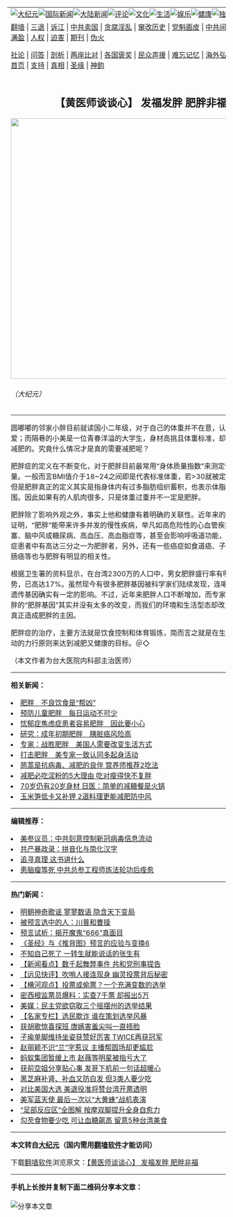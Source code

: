 <a name="1" id="1" target="_blank"></a><span id="1"></span>
<table align=center border="0"><tr><td colspan="2" VALIGN=TOP><a href="https://github.com/tbcozw3316/djy/blob/master/gb/nsc413.md#1"><img src="https://raw.githubusercontent.com/tbcozw3316/www/master/t/djy/1.jpg" title="大纪元"></a><a href="https://github.com/tbcozw3316/djy/blob/master/gb/n24hr.md#1"><img src="https://raw.githubusercontent.com/tbcozw3316/www/master/t/djy/3.jpg" title="国际新闻"></a><a href="https://github.com/tbcozw3316/djy/blob/master/gb/nsc413.md#1"><img src="https://raw.githubusercontent.com/tbcozw3316/www/master/t/djy/4.jpg" title="大陆新闻"></a><a href="https://github.com/tbcozw3316/djy/blob/master/gb/news392.md#1"><img src="https://raw.githubusercontent.com/tbcozw3316/www/master/t/djy/5.jpg" title="评论"></a><a href="https://github.com/tbcozw3316/djy/blob/master/gb/news2007.md#1"><img src="https://raw.githubusercontent.com/tbcozw3316/www/master/t/djy/6.jpg" title="文化"></a><a href="https://github.com/tbcozw3316/djy/blob/master/gb/news2008.md#1"><img src="https://raw.githubusercontent.com/tbcozw3316/www/master/t/djy/7.jpg" title="生活"></a><a href="https://github.com/tbcozw3316/djy/blob/master/gb/ncyule.md#1"><img src="https://raw.githubusercontent.com/tbcozw3316/www/master/t/djy/8.jpg" title="娱乐"></a><a href="https://github.com/tbcozw3316/djy/blob/master/gb/nsc1002.md#1"><img src="https://raw.githubusercontent.com/tbcozw3316/www/master/t/djy/9.jpg" title="健康"><a href="https://github.com/tbcozw3316/djy/blob/master/gb/nf6092.md#1"><img src="https://raw.githubusercontent.com/tbcozw3316/www/master/t/djy/10a.jpg" title="独家"></a><a href="https://github.com/tbcozw3316/djy/blob/master/gb/nf4514.md#1"><img src="https://raw.githubusercontent.com/tbcozw3316/www/master/t/djy/12a.jpg" title="头条"></a></td></tr>
<tr><td colspan="2" VALIGN=TOP><a target="_blank" href="https://github.com/tbcozw3316/www/blob/master/README.md?zsrh#1">翻墙</a> | <a target="_blank" href="https://github.com/tbcozw3316/djy/blob/master/gb/nf5657.md#1">三退</a> | <a target="_blank" href="https://github.com/tbcozw3316/djy/blob/master/gb/nf6124.md#1">诉江</a> | <a target="_blank" href="https://github.com/tbcozw3316/djy/blob/master/gb/nf1176117.md#1">中共卖国</a> | <a target="_blank" href="https://github.com/tbcozw3316/djy/blob/master/gb/nf5773.md#1">贪腐淫乱</a> | <a target="_blank" href="https://github.com/tbcozw3316/djy/blob/master/gb/nf1176115.md#1">窜改历史</a> | <a target="_blank" href="https://github.com/tbcozw3316/djy/blob/master/gb/nf1176107.md#1">党魁画皮</a> | <a target="_blank" href="https://github.com/tbcozw3316/djy/blob/master/gb/nf1320400.md#1">中共间谍</a> | <a target="_blank" href="https://github.com/tbcozw3316/djy/blob/master/gb/nf1176114.md#1">破坏传统</a> | <a target="_blank" href="https://github.com/tbcozw3316/ntdtv/blob/master/gb/prog447_1.md#1">恶贯满盈</a> | <a target="_blank" href="https://github.com/tbcozw3316/djy/blob/master/gb/ncid278.md#1">人权</a> | <a target="_blank" href="https://github.com/tbcozw3316/djy/blob/master/gb/nf1176111.md#1">迫害</a> | <a target="_blank" href="https://gitlab.com/szzdlab/mh-qikan/blob/master/README.md#1">期刊</a> | <a target="_blank" href="https://github.com/tbcozw3316/djy/blob/master/gb/nf5562.md#1">伪火</a></p><p><a target="_blank" href="https://github.com/tbcozw3316/djy/blob/master/gb/9p.md#1">社论</a> | <a target="_blank" href="https://github.com/tbcozw3316/djy/blob/master/gb/nf4378.md#1">问答</a> | <a target="_blank" href="https://github.com/tbcozw3316/djy/blob/master/gb/nf5792.md#1">剖析</a> | <a target="_blank" href="https://github.com/tbcozw3316/djy/blob/master/gb/nf5735.md#1">两岸比对</a> | <a target="_blank" href="https://github.com/tbcozw3316/djy/blob/master/gb/nf6119.md#1">各国褒奖</a> | <a target="_blank" href="https://github.com/tbcozw3316/djy/blob/master/gb/nf6120.md#1">民众声援</a> | <a target="_blank" href="https://github.com/tbcozw3316/djy/blob/master/gb/nf1188594.md#1">难忘记忆</a> | <a target="_blank" href="https://github.com/tbcozw3316/djy/blob/master/gb/nf3180.md#1">海外弘传</a> | <a target="_blank" href="https://github.com/tbcozw3316/djy/blob/master/gb/nf5410.md#1">万人上访</a> | <a target="_blank" href="https://github.com/tbcozw3316/www/blob/master/README.md?zsrh#1">平台首页</a> | <a target="_blank" href="https://github.com/tbcozw3316/djy/blob/master/gb/nf4386.md#1">支持</a> | <a target="_blank" href="https://github.com/tbcozw3316/djy/blob/master/gb/nf4389.md#1">真相</a> | <a target="_blank" href="https://github.com/tbcozw3316/djy/blob/master/gb/nf5790.md#1">圣缘</a> | <a target="_blank" href="https://github.com/tbcozw3316/djy/blob/master/gb/nf4786.md#1">神韵</a></td></tr>
<tr><td VALIGN=TOP width="626"><h2 align=center>【黄医师谈谈心】 发福发胖  肥胖非福</h2>
<img width="600" src="https://i.epochtimes.com/assets/uploads/2011/03/1103070711361778-231x400.jpg" />
<h6>（大纪元）
</h6>
<hr>
<p>圆嘟嘟的邻家小胖目前就读国小二年级，对于自己的体重并不在意，认为这样很可爱；而隔巷的小美是一位青春洋溢的大学生，身材高挑且体重标准，却整天喊着减肥减肥的。究竟什么情况才是真的需要减肥呢？</p>
<p>肥胖症的定义在不断变化，对于肥胖目前最常用“身体质量指数”来测定体内脂肪含量。一般而言BMI值介于18~24之间即是代表标准体重，若>30就被定义为肥胖了。但是肥胖真正的定义其实是指身体内有过多脂肪组织蓄积，也表示体脂肪超过正范围。因此如果有的人肌肉很多，只是体重过重并不一定是肥胖。</p>
<p>肥胖除了影响外观之外，事实上他和健康有着明确的关联性。近年来的医学研究已经证明，“肥胖”能带来许多并发的慢性疾病，举凡如高危险性的心血管疾病、心肌梗塞、脑中风或糖尿病、高血压、高血脂症等，甚至会影响呼吸道功能，睡眠呼吸中止症患者中有高达三分之一为肥胖者，另外，还有一些癌症如食道癌、子宫内膜癌、直肠癌等也与肥胖有明显的相关性。</p>
<p>根据卫生署的资料显示，在台湾2300万的人口中，男女肥胖盛行率有明显上升的趋势，已高达17%。虽然现今有很多肥胖基因被科学家们陆续发现，连喝水就会发胖的遗传基因确实有一定的影响。不过，近年来肥胖人口不断增加，而专家也发现造成肥胖的“肥胖基因”其实并没有太多的改变，而我们的环境和生活型态却改变了，这才是真正造成肥胖的主因。</p>
<p>肥胖症的治疗，主要方法就是饮食控制和体育锻炼，简而言之就是在生活中以少吃多动的力行原则来达到减肥又健康的目标。＠◇</p>
<p>（本文作者为台大医院内科部主治医师）</p>

<hr>


<strong>相关新闻：</strong>
<li><a href="https://github.com/tbcozw3316/djy/blob/master/gb/2/12/25/n259343.md#1">肥胖　不良饮食是“帮凶”</a></li>
<li><a href="https://github.com/tbcozw3316/djy/blob/master/gb/5/8/6/n1010298.md#1">预防儿童肥胖　每日运动不可少</a></li>
<li><a href="https://github.com/tbcozw3316/djy/blob/master/gb/6/3/7/n1246939.md#1">忧郁症焦虑症患者容易肥胖　因此要小心</a></li>
<li><a href="https://github.com/tbcozw3316/djy/blob/master/gb/9/6/24/n2568296.md#1">研究：成年初期肥胖　胰脏癌风险高</a></li>
<li><a href="https://github.com/tbcozw3316/djy/blob/master/gb/9/7/28/n2604705.md#1">专家：战胜肥胖　美国人需要改变生活方式</a></li>
<li><a href="https://github.com/tbcozw3316/djy/blob/master/gb/10/4/10/n2872746.md#1">打击肥胖　美专家一致认同多起身活动</a></li>
<li><a href="https://github.com/tbcozw3316/djy/blob/master/gb/20/11/6/n12530332.md#1">茼蒿是抗病毒、减肥的良伴 营养师推荐2吃法</a></li>
<li><a href="https://github.com/tbcozw3316/djy/blob/master/gb/20/10/13/n12473190.md#1">减肥必吃淀粉的5大理由 吃对瘦得快不复胖</a></li>
<li><a href="https://github.com/tbcozw3316/djy/blob/master/gb/20/10/12/n12470563.md#1">70岁仍有20岁身材 日医：简单的减糖餐是火锅</a></li>
<li><a href="https://github.com/tbcozw3316/djy/blob/master/gb/20/10/9/n12465088.md#1">玉米笋低卡又补钾 2道料理更能减肥防中风</a></li>
<hr>


<strong>编辑推荐：</strong>
<li><a href="https://github.com/onzhi266/djy/blob/master/gb/20/2/22/n11887949.md#1">美参议员：中共刻意控制新冠病毒信息流动</a></li>
<li><a href="https://github.com/tsiac2612/djy/blob/master/gb/18/1/16/n10061771.md#1" target="_blank">共产暴政录：拼音化与简化汉字</a></li><li><a href="https://github.com/tbcozw3316/djy/blob/master/gb/19/1/5/n10955468.md?dfh#1" target="_blank">追寻真理 这书讲什么</a></li><li><a href="https://github.com/tsiac2612/djy/blob/master/gb/19/8/20/n11466682.md#1" target="_blank">患脑瘤等死 中共总参工程师炼法轮功后痊愈</a></li>
<hr>

<strong>热门新闻：</strong>
<li><a href="https://github.com/tbcozw3316/djy/blob/master/gb/20/9/3/n12378228.md#1">明朝神奇歌谣 寥寥数语 隐含天下变局</a></li>
<li><a href="https://github.com/tbcozw3316/djy/blob/master/gb/20/11/4/n12523568.md#1">被预言选中的人：川普和曹操</a></li>
<li><a href="https://github.com/tbcozw3316/djy/blob/master/gb/20/10/31/n12515858.md#1">预言试析：揭开魔鬼“666”真面目</a></li>
<li><a href="https://github.com/tbcozw3316/djy/blob/master/gb/20/9/30/n12442866.md#1">《圣经》与《推背图》预言的应验与变换6</a></li>
<li><a href="https://github.com/tbcozw3316/djy/blob/master/gb/20/10/20/n12488670.md#1">不知自己死了 一转生就能说话的张生有</a></li>
<li><a href="https://github.com/tbcozw3316/djy/blob/master/gb/20/11/6/n12531323.md#1">【新闻看点】数千起舞弊事件 共和党刑事提告</a></li>
<li><a href="https://github.com/tbcozw3316/djy/blob/master/gb/20/11/7/n12531464.md#1">【远见快评】吹哨人接连现身 幽灵投票背后秘密</a></li>
<li><a href="https://github.com/tbcozw3316/djy/blob/master/gb/20/11/7/n12531406.md#1">【横河观点】投票或偷票？一个充满变数的选举</a></li>
<li><a href="https://github.com/tbcozw3316/djy/blob/master/gb/20/11/5/n12528082.md#1">密西根监票员爆料：实查7千票 却报出5万</a></li>
<li><a href="https://github.com/tbcozw3316/djy/blob/master/gb/20/11/5/n12526226.md#1">美媒：民主党欲窃取三个摇摆州的选举结果</a></li>
<li><a href="https://github.com/tbcozw3316/djy/blob/master/gb/20/10/14/n12475476.md#1">【名家专栏】选民欺诈 谁在策划选举风暴</a></li>
<li><a href="https://github.com/tbcozw3316/djy/blob/master/gb/20/11/4/n12525654.md#1">获胡歌惊喜探班 唐嫣害羞尖叫一直捂脸</a></li>
<li><a href="https://github.com/tbcozw3316/djy/blob/master/gb/20/11/6/n12529759.md#1">子瑜单脚维持坐姿获赞好厉害 TWICE再获冠军</a></li>
<li><a href="https://github.com/tbcozw3316/djy/blob/master/gb/20/11/4/n12525868.md#1">赵丽颖不识“兰”字惹议 主播帮圆场却更尴尬</a></li>
<li><a href="https://github.com/tbcozw3316/djy/blob/master/gb/20/11/5/n12526176.md#1">蚂蚁集团暂缓上市 赵薇等明星被指亏大了</a></li>
<li><a href="https://github.com/tbcozw3316/djy/blob/master/gb/20/11/5/n12528285.md#1">获前空姐分享贴心事 发哥下机前一句话超暖心</a></li>
<li><a href="https://github.com/tbcozw3316/djy/blob/master/gb/20/11/4/n12525454.md#1">黑芝麻补肾、补血又防白发 但3类人要少吃</a></li>
<li><a href="https://github.com/tbcozw3316/djy/blob/master/gb/20/11/6/n12529168.md#1">对比美国大选 美退役准将赞台湾开票透明</a></li>
<li><a href="https://github.com/tbcozw3316/djy/blob/master/gb/20/11/6/n12529571.md#1">美军蓝天使 最后一次以“大黄蜂”战机表演</a></li>
<li><a href="https://github.com/tbcozw3316/djy/blob/master/gb/20/11/4/n12525463.md#1">“足部反应区”全图解 按摩双脚提升全身自愈力</a></li>
<li><a href="https://github.com/tbcozw3316/djy/blob/master/gb/20/11/6/n12530506.md#1">勾芡食物要少吃 可让血糖飙高 留意5种台湾美食</a></li>
<hr>

<strong>本文转自<a href="https://www.epochtimes.com">大纪元</a>（国内需用<a href="https://github.com/tbcozw3316/www/blob/master/README.md#8">翻墙软件</a>才能访问）</strong><p>下载<a href="https://github.com/tbcozw3316/www/blob/master/README.md#8">翻墙软件</a>浏览原文：<a href="https://www.epochtimes.com/gb/11/3/7/n3190255.htm">【黄医师谈谈心】 发福发胖  肥胖非福</a></p><hr>

<strong>手机上长按并复制下面二维码分享本文章：</strong><br><br><img src="https://chart.apis.google.com/chart?cht=qr&chs=240x240&choe=UTF-8&chld=M|2&chl=https://github.com/tbcozw3316/djy/blob/master/gb/11/3/7/n3190255.md%231" title="分享本文章"></td><td VALIGN=TOP><a href="https://github.com/tbcozw3316/djy/blob/master/gb/16/1/21/n4622075.md?dfh#1" target="_blank"><img src="https://raw.githubusercontent.com/tbcozw3316/djy/master/gb/300/wei-f1.jpg" title="中共的伪火骗局"  alt="中共的伪火骗局"></a><br><a href="https://github.com/tbcozw3316/www/blob/master/README.md?dfh#9" target="_blank"><img src="https://raw.githubusercontent.com/tbcozw3316/djy/master/gb/300/yong-h.jpg" title="永恒的见证"  alt="永恒的见证"></a><br><a href="https://github.com/tbcozw3316/djy/blob/master/gb/13/9/29/n3974789.md?dfh#1" target="_blank"><img src="https://raw.githubusercontent.com/tbcozw3316/djy/master/gb/300/shang-lnz.jpg" title="善良女子被中共投男牢"  alt="善良女子被中共投男牢"></a><br><a href="https://github.com/tbcozw3316/djy/blob/master/gb/16/3/16/n4663449.md?dfh#1" target="_blank"><img src="https://raw.githubusercontent.com/tbcozw3316/djy/master/gb/300/huo-z3.jpg" title="警卫目击活摘器官"  alt="警卫目击活摘器官"></a><br><a href="https://github.com/tbcozw3316/djy/blob/master/gb/16/8/7/n8177641.md?dfh#1" target="_blank"><img src="https://raw.githubusercontent.com/tbcozw3316/djy/master/gb/300/huo-z4.jpg" title="证人描述活摘恐怖"  alt="证人描述活摘恐怖"></a><br><a href="https://github.com/tbcozw3316/djy/blob/master/gb/10/4/19/n2881569.md?dfh#1" target="_blank"><img src="https://raw.githubusercontent.com/tbcozw3316/djy/master/gb/300/huo-z1.jpg" title="揭开活摘器官黑幕"  alt="揭开活摘器官黑幕"></a><br><a href="https://github.com/tbcozw3316/djy/blob/master/gb/10/11/7/n3077476.md?dfh#1" target="_blank"><img src="https://raw.githubusercontent.com/tbcozw3316/djy/master/gb/300/ma-ks.jpg" title="马克思的成魔之路"  alt="马克思的成魔之路"></a><br><a href="https://github.com/tbcozw3316/djy/blob/master/gb/14/6/9/n4173977.md?dfh#1" target="_blank"><img src="https://raw.githubusercontent.com/tbcozw3316/djy/master/gb/300/chang-zs.jpg" title="藏字石 蕴天机"  alt="藏字石 蕴天机"></a><br><a href="https://github.com/tbcozw3316/djy/blob/master/gb/18/5/10/n10381511.md?dfh#1" target="_blank"><img src="https://raw.githubusercontent.com/tbcozw3316/djy/master/gb/300/st1.jpg" title="关注3亿人三退"  alt="关注3亿人三退"></a><br><a href="https://github.com/tbcozw3316/djy/blob/master/gb/18/3/21/n10237682.md?dfh#1" target="_blank"><img src="https://raw.githubusercontent.com/tbcozw3316/djy/master/gb/300/jie-t.jpg" title="解体中共复兴中华"  alt="解体中共复兴中华"></a><br><a href="https://github.com/tbcozw3316/djy/blob/master/gb/9/2/9/n2422991.md?dfh#1" target="_blank"><img src="https://raw.githubusercontent.com/tbcozw3316/djy/master/gb/300/gao-zs.jpg" title="中共迫害良心律师"  alt="中共迫害良心律师"></a><br><a href="https://github.com/tbcozw3316/djy/blob/master/gb/18/12/9/n10900044.md?dfh#1" target="_blank"><img src="https://raw.githubusercontent.com/tbcozw3316/djy/master/gb/300/sj1.jpg" title="303万人举报江泽民"  alt="303万人举报江泽民"></a><br><a href="https://github.com/tbcozw3316/djy/blob/master/gb/18/8/28/n10672014.md?dfh#1" target="_blank"><img src="https://raw.githubusercontent.com/tbcozw3316/djy/master/gb/300/sj2.jpg" title="这些官员为何起诉江泽民"  alt="这些官员为何起诉江泽民"></a><br><a href="https://github.com/tbcozw3316/djy/blob/master/gb/8/12/18/n2367165.md?dfh#1" target="_blank"><img src="https://raw.githubusercontent.com/tbcozw3316/djy/master/gb/300/liangan.jpg" title="海峡两岸的强烈对比"  alt="海峡两岸的强烈对比"></a><br><a href="https://github.com/tbcozw3316/djy/blob/master/gb/15/12/10/n4593139.md?dfh#1" target="_blank"><img src="https://raw.githubusercontent.com/tbcozw3316/djy/master/gb/300/jia-ndzl.jpg" title="加拿大总理的贺信"  alt="加拿大总理的贺信"></a><br><a href="https://github.com/tbcozw3316/djy/blob/master/gb/11/6/17/n3289382.md?dfh#1" target="_blank"><img src="https://raw.githubusercontent.com/tbcozw3316/djy/master/gb/300/xiao-wd.jpg" title="探寻真相兼听则明"  alt="探寻真相兼听则明"></a><br><a href="https://github.com/tbcozw3316/djy/blob/master/gb/18/10/27/n10812623.md?dfh#1" target="_blank"><img src="https://raw.githubusercontent.com/tbcozw3316/djy/master/gb/300/yindu.jpg" title="印度媒体报道东方"  alt="印度媒体报道东方"></a><br><a href="https://github.com/tbcozw3316/djy/blob/master/gb/18/6/9/n10469652.md?dfh#1" target="_blank"><img src="https://raw.githubusercontent.com/tbcozw3316/djy/master/gb/300/xie-j.jpg" title="不一样的海外校园"  alt="不一样的海外校园"></a><br><a href="https://github.com/tbcozw3316/djy/blob/master/gb/7/4/5/n1669415.md?dfh#1" target="_blank"><img src="https://raw.githubusercontent.com/tbcozw3316/djy/master/gb/300/li-up.jpg" title="从大师到徒弟的传奇"  alt="从大师到徒弟的传奇"></a><br><a href="https://github.com/tbcozw3316/djy/blob/master/gb/17/5/26/n9191512.md?dfh#1" target="_blank"><img src="https://raw.githubusercontent.com/tbcozw3316/djy/master/gb/300/zfl2.jpg" title="亿万人与东方一本奇书"  alt="亿万人与东方一本奇书"></a><br><a href="https://github.com/tbcozw3316/djy/blob/master/gb/13/11/27/n4020290.md?dfh#1" target="_blank"><img src="https://raw.githubusercontent.com/tbcozw3316/djy/master/gb/300/zhen-h.jpg" title="大陆见不到的震撼场面"  alt="大陆见不到的震撼场面"></a><br><a href="https://github.com/tbcozw3316/djy/blob/master/gb/15/7/17/n4482910.md?dfh#1" target="_blank"><img src="https://raw.githubusercontent.com/tbcozw3316/djy/master/gb/300/dalu-sk.jpg" title="人心向善 大陆当初盛况"  alt="人心向善 大陆当初盛况"></a><br><a href="https://github.com/tbcozw3316/djy/blob/master/gb/19/1/5/n10955468.md?dfh#1" target="_blank"><img src="https://raw.githubusercontent.com/tbcozw3316/djy/master/gb/300/zfl1.jpg" title="追寻真理 这书讲什么"  alt="追寻真理 这书讲什么"></a><br><a href="https://github.com/tbcozw3316/www/blob/master/README.md?dfh#1" target="_blank"><img src="https://raw.githubusercontent.com/tbcozw3316/djy/master/gb/300/fq1.jpg" title="下载免费翻墙软件"  alt="下载免费翻墙软件"></a><br></td></tr></table>
